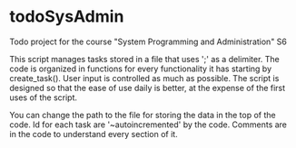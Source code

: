 # todoSysAdmin
Todo project for the course "System Programming and Administration" S6

This script manages tasks stored in a file that uses ';' as a delimiter.
The code is organized in functions for every functionality it has starting by create_task().
User input is controlled as much as possible.
The script is designed so that the ease of use daily is better, at the expense of the first uses of the script.

You can change the path to the file for storing the data in the top of the code.
Id for each task are '~autoincremented' by the code.
Comments are in the code to understand every section of it.
